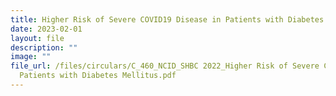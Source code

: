 ```yaml
---
title: Higher Risk of Severe COVID19 Disease in Patients with Diabetes Mellitus
date: 2023-02-01
layout: file
description: ""
image: ""
file_url: /files/circulars/C_460_NCID_SHBC 2022_Higher Risk of Severe COVID-19 Disease in
  Patients with Diabetes Mellitus.pdf
---
```

